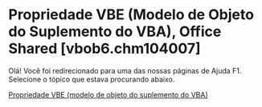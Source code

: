 
# Propriedade VBE (Modelo de Objeto do Suplemento do VBA), Office Shared [vbob6.chm104007]

Olá! Você foi redirecionado para uma das nossas páginas de Ajuda F1. Selecione o tópico que estava procurando abaixo.

[Propriedade VBE (modelo de objeto do suplemento do VBA)](http://msdn.microsoft.com/library/da3afc6a-7c41-7cf6-d47c-1472f3903aea%28Office.15%29.aspx)
